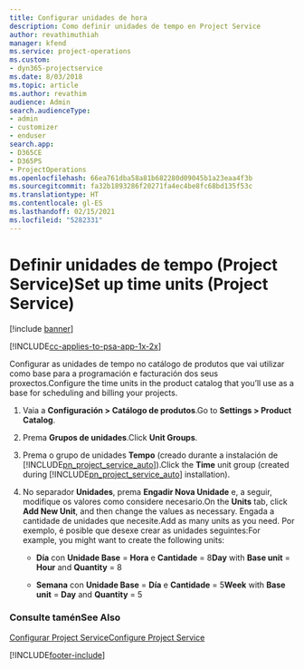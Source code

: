 ```yaml
---
title: Configurar unidades de hora
description: Como definir unidades de tempo en Project Service
author: revathimuthiah
manager: kfend
ms.service: project-operations
ms.custom:
- dyn365-projectservice
ms.date: 8/03/2018
ms.topic: article
ms.author: revathim
audience: Admin
search.audienceType:
- admin
- customizer
- enduser
search.app:
- D365CE
- D365PS
- ProjectOperations
ms.openlocfilehash: 66ea761dba58a81b682280d09045b1a23eaa4f3b
ms.sourcegitcommit: fa32b1893286f20271fa4ec4be8fc68bd135f53c
ms.translationtype: HT
ms.contentlocale: gl-ES
ms.lasthandoff: 02/15/2021
ms.locfileid: "5282331"
---
```

# <a name="set-up-time-units-project-service"></a><span data-ttu-id="68bc1-103">Definir unidades de tempo (Project Service)</span><span class="sxs-lookup"><span data-stu-id="68bc1-103">Set up time units (Project Service)</span></span>

[!include [banner](../includes/psa-now-project-operations.md)]

[!INCLUDE[cc-applies-to-psa-app-1x-2x](../includes/cc-applies-to-psa-app-1x-2x.md)]

<span data-ttu-id="68bc1-104">Configurar as unidades de tempo no catálogo de produtos que vai utilizar como base para a programación e facturación dos seus proxectos.</span><span class="sxs-lookup"><span data-stu-id="68bc1-104">Configure the time units in the product catalog that you’ll use as a base for scheduling and billing your projects.</span></span>  
  
1. <span data-ttu-id="68bc1-105">Vaia a **Configuración > Catálogo de produtos**.</span><span class="sxs-lookup"><span data-stu-id="68bc1-105">Go to **Settings > Product Catalog**.</span></span>  
  
2. <span data-ttu-id="68bc1-106">Prema **Grupos de unidades**.</span><span class="sxs-lookup"><span data-stu-id="68bc1-106">Click **Unit Groups**.</span></span>  
  
3. <span data-ttu-id="68bc1-107">Prema o grupo de unidades **Tempo** (creado durante a instalación de [!INCLUDE[pn_project_service_auto](../includes/pn-project-service-auto.md)]).</span><span class="sxs-lookup"><span data-stu-id="68bc1-107">Click the **Time** unit group (created during [!INCLUDE[pn_project_service_auto](../includes/pn-project-service-auto.md)] installation).</span></span>  
  
4. <span data-ttu-id="68bc1-108">No separador **Unidades**, prema **Engadir Nova Unidade** e, a seguir, modifique os valores como considere necesario.</span><span class="sxs-lookup"><span data-stu-id="68bc1-108">On the **Units** tab, click **Add New Unit**, and then change the values as necessary.</span></span> <span data-ttu-id="68bc1-109">Engada a cantidade de unidades que necesite.</span><span class="sxs-lookup"><span data-stu-id="68bc1-109">Add as many units as you need.</span></span> <span data-ttu-id="68bc1-110">Por exemplo, é posible que desexe crear as unidades seguintes:</span><span class="sxs-lookup"><span data-stu-id="68bc1-110">For example, you might want to create the following units:</span></span>  
  
   - <span data-ttu-id="68bc1-111">**Día** con **Unidade Base** = **Hora** e **Cantidade** = 8</span><span class="sxs-lookup"><span data-stu-id="68bc1-111">**Day** with **Base unit** = **Hour** and **Quantity** = 8</span></span>  
  
   - <span data-ttu-id="68bc1-112">**Semana** con **Unidade Base** = **Día** e **Cantidade** = 5</span><span class="sxs-lookup"><span data-stu-id="68bc1-112">**Week** with **Base unit** = **Day** and **Quantity** = 5</span></span>  
  
### <a name="see-also"></a><span data-ttu-id="68bc1-113">Consulte tamén</span><span class="sxs-lookup"><span data-stu-id="68bc1-113">See Also</span></span>  
 [<span data-ttu-id="68bc1-114">Configurar Project Service</span><span class="sxs-lookup"><span data-stu-id="68bc1-114">Configure Project Service</span></span>](../psa/configure.md)


[!INCLUDE[footer-include](../includes/footer-banner.md)]